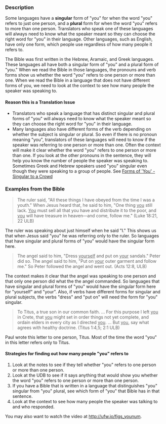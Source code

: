 

### Description

Some languages have a **singular** form of "you" for when the word "you" refers to just one person, and a **plural** form for when the word "you" refers to more than one person. Translators who speak one of these languages will always need to know what the speaker meant so they can choose the right word for "you" in their language. Other languages, such as English, have only one form, which people use regardless of how many people it refers to.

The Bible was first written in the Hebrew, Aramaic, and Greek languages. These languages all have both a singular form of "you" and a plural form of "you." When we read the Bible in those languages, the pronouns and verb forms show us whether the word "you" refers to one person or more than one. When we read the Bible in a language that does not have different forms of you, we need to look at the context to see how many people the speaker was speaking to.

#### Reason this is a Translation Issue

  * Translators who speak a language that has distinct singular and plural forms of "you" will always need to know what the speaker meant so they can choose the right word for "you"  in their language. 
  * Many languages also have different forms of the verb depending on whether the subject is singular or plural. So even if there is no pronoun meaning "you", translators of these languages will need to know if the speaker was referring to one person or more than one.
Often the context will make it clear whether the word "you" refers to one person or more than one. If you look at the other pronouns in the sentence, they will help you know the number of people the speaker was speaking to.
Sometimes Greek and Hebrew speakers used "you" singular even though they were speaking to a group of people. See [Forms of 'You' - Singular to a Crowd](en/ta/translate/man/figs-youcrowd)

### Examples from the Bible

>The ruler said, "All these things I have obeyed from the time I was a youth." When Jesus heard that, he said to him, "One thing  <u>you</u> still lack.  <u>You</u> must sell all that you have and distribute it to the poor, and  <u>you</u> will have treasure in heaven—and come, follow me." (Luke 18:21, 22 ULB)

The ruler was speaking about just himself when he said "I." This shows us that when Jesus said "you" he was referring only to the ruler. So languages that have singular and plural forms of "you" would have the singular form here. 
>The angel said to him, "Dress  <u>yourself</u> and put on  <u>your</u> sandals." Peter did so. The angel said to him, "Put on  <u>your</u> outer garment and follow me." So Peter followed the angel and went out. (Acts 12:8, ULB)

The context makes it clear that the angel was speaking to one person and that only one person did what the the angel commanded. So languages that have singular and plural forms of "you" would have the singular form here for "yourself" and "your". Also, if verbs have different forms for singular and plural subjects, the verbs "dress" and "put on" will need the form for "you" singular.
>To Titus, a true son in our common faith. ... For this purpose I left <u>you</u> in Crete, that <u>you</u> might set in order things not yet complete, and ordain elders in every city as I directed <u>you</u>. … But  <u>you</u>, say what agrees with healthy doctrine. (Titus 1:4,5; 2:1 ULB)

Paul wrote this letter to one person, Titus. Most of the time the word "you" in this letter refers only to Titus.

#### Strategies for finding out how many people "you" refers to

  1. Look at the notes to see if they tell whether "you" refers to one person or more than one person.
  1. Look at the UDB to see if it says anything that would show you whether the word "you" refers to one person or more than one person.
  1. If you have a Bible that is written in a language that distinguishes "you" singular from "you" plural, see which form of "you" that Bible has in that sentence. 
  1. Look at the context to see how many people the speaker was talking to and who responded.


You may also want to watch the video at http://ufw.io/figs_younum.